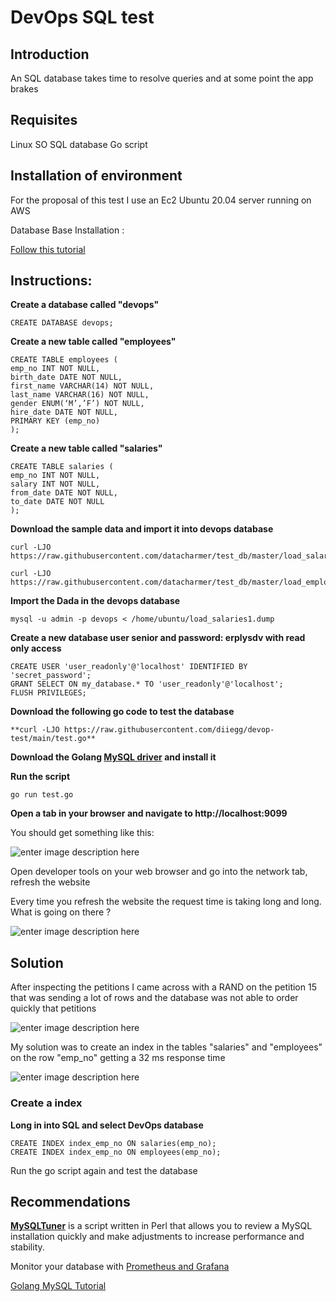 # DevOps SQL test

## Introduction

An SQL database takes time to resolve queries and at some point the app brakes

## Requisites

Linux SO
SQL database
Go script

## Installation of environment

For the proposal of this test I use an Ec2  Ubuntu 20.04 server running on AWS

Database Base Installation :

[Follow this tutorial](https://www.digitalocean.com/community/tutorials/how-to-install-mariadb-on-ubuntu-20-04)

## Instructions:

 **Create a database called "devops"**

```
CREATE DATABASE devops;
```

 
**Create a new table called "employees"**

 

    CREATE TABLE employees (
    emp_no INT NOT NULL,
    birth_date DATE NOT NULL,
    first_name VARCHAR(14) NOT NULL,
    last_name VARCHAR(16) NOT NULL,
    gender ENUM(‘M’,’F’) NOT NULL,
    hire_date DATE NOT NULL,
    PRIMARY KEY (emp_no)
    );

**Create a new table called "salaries"**

    CREATE TABLE salaries (
    emp_no INT NOT NULL,
    salary INT NOT NULL,
    from_date DATE NOT NULL,
    to_date DATE NOT NULL
    );

**Download the sample data and import it into devops database** 

    curl -LJO https://raw.githubusercontent.com/datacharmer/test_db/master/load_salaries1.dump
    
    curl -LJO https://raw.githubusercontent.com/datacharmer/test_db/master/load_employees.dump

**Import the Dada in the devops database**

    mysql -u admin -p devops < /home/ubuntu/load_salaries1.dump

**Create a new database user **senior** and password: **erplysdv** with read only access**

    CREATE USER 'user_readonly'@'localhost' IDENTIFIED BY 'secret_password';
    GRANT SELECT ON my_database.* TO 'user_readonly'@'localhost';
    FLUSH PRIVILEGES;


**Download the following go code to test the database**

    **curl -LJO https://raw.githubusercontent.com/diiegg/devop-test/main/test.go**

**Download the Golang [MySQL driver](https://github.com/go-sql-driver/mysql) and install it** 



**Run the script**


    go run test.go

**Open a tab in your browser and navigate to http://localhost:9099**

You should get something like this:

![enter image description here](https://user-images.githubusercontent.com/12648295/104135352-b2c6de80-5387-11eb-8d5a-712eedaf844f.png)



Open developer tools on your web browser and go into the network tab, refresh the website

Every time you refresh the website the request time is taking long and long. What is going on there ?

![enter image description here](https://user-images.githubusercontent.com/12648295/104135120-d852e880-5385-11eb-9fbb-eeb4fa13692a.jpg)


## Solution

After inspecting the petitions  I came across with a RAND on the petition 15 that was sending a lot of rows and the database was not able to order quickly that petitions

![enter image description here](https://user-images.githubusercontent.com/12648295/104135099-b5c0cf80-5385-11eb-8ac3-9c01de1d3c4e.jpg)


My solution was to create an index in the tables "salaries" and "employees" on the row "emp_no" getting a 32 ms response time

![enter image description here](https://user-images.githubusercontent.com/12648295/104135056-827e4080-5385-11eb-9827-d5a2ab6ab56d.jpg)

###  Create a index

**Long in into SQL and select DevOps database**

    CREATE INDEX index_emp_no ON salaries(emp_no);
    CREATE INDEX index_emp_no ON employees(emp_no);


Run the go script again and test the database

## Recommendations

**[MySQLTuner](https://github.com/major/MySQLTuner-perl)** is a script written in Perl that allows you to review a MySQL installation quickly and make adjustments to increase performance and stability.

Monitor your database with [Prometheus and Grafana](https://medium.com/schkn/complete-mysql-dashboard-with-grafana-prometheus-36e98cba1390) 

[Golang MySQL Tutorial](https://tutorialedge.net/golang/golang-mysql-tutorial/)

